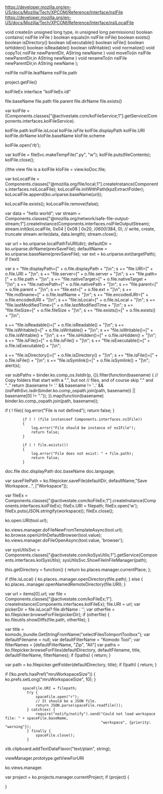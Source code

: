 



https://developer.mozilla.org/en-US/docs/Mozilla/Tech/XPCOM/Reference/Interface/nsIFile
https://developer.mozilla.org/en-US/docs/Mozilla/Tech/XPCOM/Reference/Interface/nsILocalFile



void create(in unsigned long type, in unsigned long permissions)
boolean contains( nsIFile inFile )
boolean equals(in nsIFile inFile)
boolean exists()
boolean isDirectory()
boolean isExecutable()
boolean isFile()
boolean isHidden()
boolean isReadable()
boolean isWritable()
void normalize()
void copyTo( nsIFile newParentDir, AString newName )
void moveTo(in nsIFile newParentDir,in AString newName )
void renameTo(in nsIFile newParentDir,in AString newName );

nsIFile
nsIFile.leafName
nsIFile.path


project.getFile()

koIFileEx interface "koIFileEx.idl"

file.baseName
file.path
file.parent
file.dirName
file.exists()

var koIFile = (Components.classes["@activestate.com/koFileService;1"].getService(Components.interfaces.koIFileService).
					   
koIFile.path
koIFile.isLocal
koIFile.isFile
koIFile.displayPath
koIFile.URI
koIFile.dirName
kIoFile.baseName
kIoFile.scheme


koIFile.open('rb');

var koIFile = fileSvc.makeTempFile(".py", "w");
koIFile.puts(fileContents);
koIFile.close();

//the view file is a koIFile
kIoFile = view.koDoc.file;


var koLocalFile = Components.classes["@mozilla.org/file/local;1"].createInstance(Components.interfaces.nsILocalFile);
koLocalFile.initWithPath(kpzExtractFolder);
koLocalFile.append(ko.uriparse.baseName(uri));

koLocalFile.exists();
koLocalFile.remove(false);


var data = "hello world";
var stream = Components.classes["@mozilla.org/network/safe-file-output-stream;1"].createInstance(Components.interfaces.nsIFileOutputStream);
stream.init(koLocalFile, 0x04 | 0x08 | 0x20, /*0600*/384, 0); // write, create, truncate
stream.write(data, data.length);
stream.close();




var url = ko.uriparse.localPathToURI(dir);
defaultDir = ko.uriparse.dirName(prevSaveFile);
defaultName = ko.uriparse.baseName(prevSaveFile);
var ext = ko.uriparse.ext(targetPath); if (!ext)

var s = "file.displayPath=[" + o.file.displayPath + "]\n";
  s += "file.URI=[" + o.file.URI + "]\n";
  s += "file.server=[" + o.file.server + "]\n";
  s += "file.path=[" + o.file.path + "]\n";
  s += "file.nativeTarget=[" + o.file.nativeTarget + "]\n";
  s += "file.nativePath=[" + o.file.nativePath + "]\n";
  s += "file.parent=[" + o.file.parent + "]\n";
  s += "file.ext=[" + o.file.ext + "]\n";
  s += "file.md5name=[" + o.file.leafName + "]\n";
  s += "file.encodedURI=[" + o.file.encodedURI + "]\n";
  s += "file.isLocal=[" + o.file.isLocal + "]\n";
  s += "file.lastModifiedTime=[" + o.file.lastModifiedTime + "]\n";
  s += "file.fileSize=[" + o.file.fileSize + "]\n";
  s += "file.exists()=[" + o.file.exists() + "]\n";

  s += "file.isReadable()=[" + o.file.isReadable() + "]\n";
  s += "file.isWritable()=[" + o.file.isWritable() + "]\n";
  s += "file.isWritable()=[" + o.file.isWritable() + "]\n";
  s += "file.isHidden()=[" + o.file.isHidden() + "]\n";
  s += "file.isFile()=[" + o.file.isFile() + "]\n";
  s += "file.isExecutable()=[" + o.file.isExecutable() + "]\n";

  s += "file.isDirectory()=[" + o.file.isDirectory() + "]\n";
  s += "file.isFile()=[" + o.file.isFile() + "]\n";
  s += "file.isSymlink()=[" + o.file.isSymlink() + "]\n";
  alert(s);

  
var subPaths = binder.ko.comp_os.listdir(p, {}).filter(function(basename) {
                 // Copy folders that start with a ".", but not
                 // files, and of course skip "." and ".."
                 return (basename != '.' && basename != '..' && (osPathSvc.isdir(binder.ko.comp_ospath.join(path, basename)) || basename[0] != "."));
}).map(function(basename) binder.ko.comp_ospath.join(path, basename));



if ( ! file){
    log.error("File is not defined");
                return false;
            }

            if ( ! (file instanceof Components.interfaces.nsIFile))
            {
                log.error("File should be instance of nsIFile");
                return false;
            }

            if ( ! file.exists())
            {
                log.error("File does not exist: " + file.path);
                return false;
            }

doc.file
doc.displayPath
doc.baseName
doc.language;


var saveFilePath = ko.filepicker.saveFile(defaultDir, defaultName,"Save Workspace...", ["Workspace"]);

var fileEx = Components.classes["@activestate.com/koFileEx;1"].createInstance(Components.interfaces.koIFileEx);
fileEx.URI = filepath;
fileEx.open('w');
fileEx.puts(JSON.stringify(workspace));
fileEx.close();

ko.open.URI(tool.url);

ko.views.manager.doFileNewFromTemplateAsync(tool.url);
ko.browse.openUrlInDefaultBrowser(tool.value);
ko.views.manager.doFileOpenAsync(tool.value, 'browser');


var sysUtilsSvc = Components.classes["@activestate.com/koSysUtils;1"].getService(Components.interfaces.koISysUtils);
sysUtilsSvc.ShowFileInFileManager(path);


this.getDirectory = function() {
    return ko.places.manager.currentPlace;
};



if (file.isLocal) {
        ko.places..manager.openDirectory(file.path);
    } else {
        ko.places..manager.openNamedRemoteDirectory(file.URI);
    }



var url = items[0].url;
    var file = Components.classes["@activestate.com/koFileEx;1"].
    createInstance(Components.interfaces.koIFileEx);
    file.URI = url;
    var pickerDir = file.isLocal? file.dirName : '';
    var otherfile = ko.filepicker.browseForFile(pickerDir);
    if (otherfile) {
        ko.fileutils.showDiffs(file.path, otherfile);
    }



var title = komodo_bundle.GetStringFromName("selectFilesToImportToolbox");
    var defaultFilename = null;
    var defaultFilterName = "Komodo Tool";
    var filterNames = [defaultFilterName, "Zip", "All"]
    var paths = ko.filepicker.browseForFiles(defaultDirectory, defaultFilename,
                                        title,
                                        defaultFilterName, filterNames);
    if (!paths) {
        return;
    }


var path = ko.filepicker.getFolder(defaultDirectory, title);
    if (!path) {
        return;
    }


if (!ko.prefs.hasPref("mruWorkspaceSize")) {
    ko.prefs.setLong("mruWorkspaceSize", 10);
}

            spaceFile.URI = filepath;
              try {
                  spaceFile.open("r");
                  // It should be a JSON file.
                  return JSON.parse(spaceFile.readfile());
              } catch(ex) {
                  require("notify/notify").send("Could not load workspace file: " + spaceFile.baseName,
                                                "workspace", {priority: "warning"});
              } finally {
                  spaceFile.close();
              }



xtk.clipboard.addTextDataFlavor("text/plain", string);



viewManager.prototype.getViewForURI

ko.views.manager.


var project = ko.projects.manager.currentProject;
if (project) {

}
